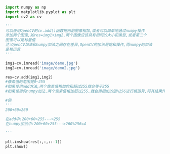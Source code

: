 
<BlogInfo id="1047" title="9.图像的加法" author="白日梦想猿" pv=0 read_times=0 pre_cost_time="0分27秒" category="图像处理" tag_list="['图像处理']" create_time="2021.08.09 14:42:33" update_time="2021.08.09 15:51:54" />

```python
import numpy as np
import matplotlib.pyplot as plt
import cv2 as cv

'''
可以使用OpenCV的cv.add()函数把两副图像相加,或者可以简单地通过numpy操作
添加两个图像,如res=img1+img2,两个图像应该具有相同的大小和类型,或者第二个
图像可以是标量值
注:OpenCV加法和numpy加法之间存在差异,OpenCV的加法是饱和操作,而numpy的加法
是模运算
'''

img1=cv.imread('image/demo.jpg')
img2=cv.imread('image/demo2.jpg')

res=cv.add(img1,img2)
#像素值的范围是0~255
#如果使用add方法,两个像素值相加的和超过255就会等于255
#如果使用的numpy加法,两个像素值相加超过255,就会用相加的值%256进行模运算,将其结果作为像素值

#例
'''
200+60=260

在add中:200+60>255--->255
在numpy加法中:200+60>255--->260%256=4

'''

plt.imshow(res[:,:,::-1])
plt.show()
```
